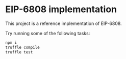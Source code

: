 # EIP-6808 implementation

This project is a reference implementation of EIP-6808.

Try running some of the following tasks:

```bash
npm i
truffle compile
truffle test
```
